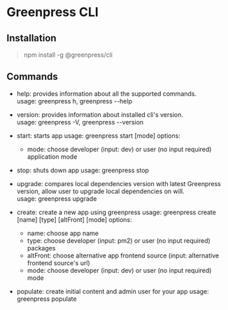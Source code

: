 # Greenpress CLI

## Installation
> npm install -g @greenpress/cli

## Commands
* help: provides information about all the supported commands.  
  usage: greenpress h, greenpress --help
  
* version: provides information about installed cli's version.  
  usage: greenpress -V, greenpress --version
    
* start: starts app 
  usage: greenpress start [mode]
  options:
    * mode: choose developer (input: dev) or user (no input required) application mode
    
* stop: shuts down app
  usage: greenpress stop
  
* upgrade: compares local dependencies version with latest Greenpress version, allow user to upgrade local dependencies on will.  
  usage: greenpress upgrade
  
* create: create a new app using greenpress
  usage: greenpress create [name] [type] [altFront] [mode]
  options:
    * name: choose app name
    * type: choose developer (input: pm2) or user (no input required) packages
    * altFront: choose alternative app frontend source (input: alternative frontend source's url)
    * mode: choose developer (input: dev) or user (no input required) mode
  
* populate: create initial content and admin user for your app
  usage: greenpress populate
    
